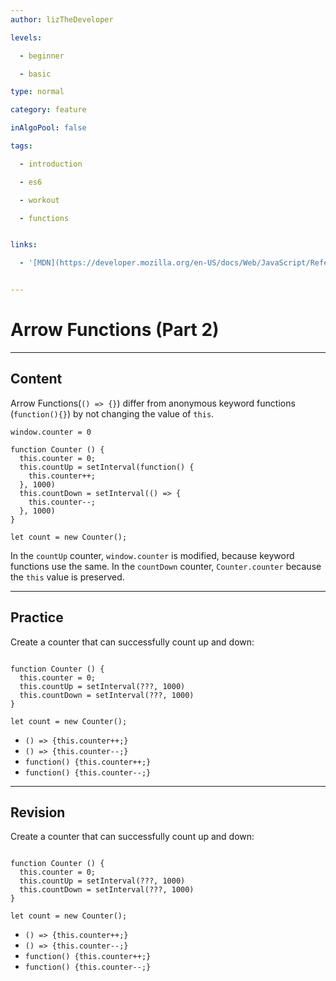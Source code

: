 ```yaml
---
author: lizTheDeveloper

levels:

  - beginner

  - basic

type: normal

category: feature

inAlgoPool: false

tags:

  - introduction

  - es6

  - workout

  - functions


links:

  - '[MDN](https://developer.mozilla.org/en-US/docs/Web/JavaScript/Reference/Functions/Arrow_functions){website}'


---
```


# Arrow Functions (Part 2)

---
## Content

Arrow Functions(`() => {}`) differ from anonymous keyword functions (`function(){}`) by not changing the value of `this`.

```
window.counter = 0

function Counter () {
  this.counter = 0;
  this.countUp = setInterval(function() {
    this.counter++;
  }, 1000)
  this.countDown = setInterval(() => {
    this.counter--;
  }, 1000)
}

let count = new Counter();

```

In the `countUp` counter, `window.counter` is modified, because keyword functions use the same.
In the `countDown` counter, `Counter.counter` because the `this` value is preserved.

---
## Practice

Create a counter that can successfully count up and down:

```

function Counter () {
  this.counter = 0;
  this.countUp = setInterval(???, 1000)
  this.countDown = setInterval(???, 1000)
}

let count = new Counter();

```



* `() => {this.counter++;}`
* `() => {this.counter--;}`
* `function() {this.counter++;}`
* `function() {this.counter--;}`

---
## Revision

Create a counter that can successfully count up and down:

```

function Counter () {
  this.counter = 0;
  this.countUp = setInterval(???, 1000)
  this.countDown = setInterval(???, 1000)
}

let count = new Counter();

```



* `() => {this.counter++;}`
* `() => {this.counter--;}`
* `function() {this.counter++;}`
* `function() {this.counter--;}`

